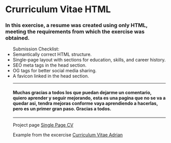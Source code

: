 # Crurriculum Vitae HTML

### In this exercise, a resume was created using only HTML, meeting the requirements from which the exercise was obtained.

<ul> Submission Checklist:
<li>Semantically correct HTML structure.
<li>Single-page layout with sections for education, skills, and career history.
<li>SEO meta tags in the head section.
<li>OG tags for better social media sharing.
<li>A favicon linked in the head section.


_____
#### Muchas gracias a todos los que puedan dejarme un comentario, quiero aprender y seguir mejorando, esta es una pagina que no se va a quedar asi, tendra mejoras conforme vaya aprendiendo a hacerlas, pero es un primer gran paso. Gracias a todos.
_________

Project page [Single Page CV](https://roadmap.sh/projects/single-page-cv) 

Example from the excercise [Curriculum Vitae Adrian](https://curriculumvitale.netlify.app)